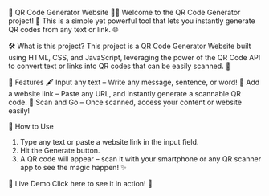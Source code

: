 🎉 QR Code Generator Website 📱✨
Welcome to the QR Code Generator project! 🚀 This is a simple yet powerful tool that lets you instantly generate QR codes from any text or link. 🌐

🛠️ What is this project?
This project is a QR Code Generator Website built using HTML, CSS, and JavaScript, leveraging the power of the QR Code API to convert text or links into QR codes that can be easily scanned. 📲

🌟 Features
🖋️ Input any text – Write any message, sentence, or word!
🔗 Add a website link – Paste any URL, and instantly generate a scannable QR code.
📲 Scan and Go – Once scanned, access your content or website easily!

🎯 How to Use

1. Type any text or paste a website link in the input field.
2. Hit the Generate button.
3. A QR code will appear – scan it with your smartphone or any QR scanner app to see the magic happen! ✨

🔗 Live Demo
Click here to see it in action!
 🎉